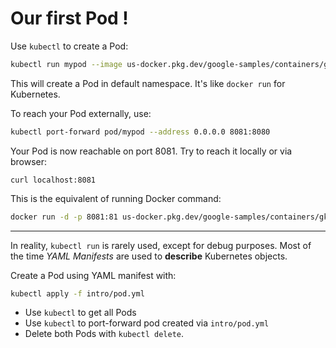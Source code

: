 # Our first Pod !

Use `kubectl` to create a Pod:

```sh
kubectl run mypod --image us-docker.pkg.dev/google-samples/containers/gke/whereami:v1.2.21 --port 8080
```

This will create a Pod in default namespace. It's like `docker run` for Kubernetes. 

To reach your Pod externally, use:

```sh
kubectl port-forward pod/mypod --address 0.0.0.0 8081:8080
```

Your Pod is now reachable on port 8081. Try to reach it locally or via browser:

```
curl localhost:8081
```

This is the equivalent of running Docker command:

```sh
docker run -d -p 8081:81 us-docker.pkg.dev/google-samples/containers/gke/whereami:v1.2.21
```

---

In reality, `kubectl run` is rarely used, except for debug purposes. Most of the time _YAML Manifests_ are used to **describe** Kubernetes objects.

Create a Pod using YAML manifest with:

```sh
kubectl apply -f intro/pod.yml
```

- Use `kubectl` to get all Pods 
- Use `kubectl` to port-forward pod created via `intro/pod.yml`
- Delete both Pods with `kubectl delete`.
